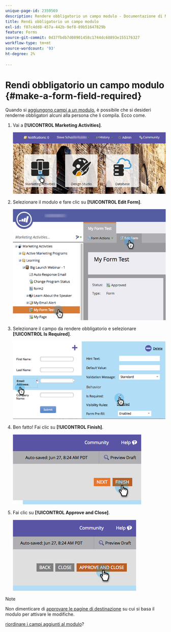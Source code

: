 ```yaml
---
unique-page-id: 2359569
description: Rendere obbligatorio un campo modulo - Documentazione di Marketo - Documentazione del prodotto
title: Rendi obbligatorio un campo modulo
exl-id: f07c4dd8-457a-442b-9ef8-89b51647829b
feature: Forms
source-git-commit: 0d37fbdb7d08901458c1744dc68893e155176327
workflow-type: tm+mt
source-wordcount: '93'
ht-degree: 2%

---
```


# Rendi obbligatorio un campo modulo {#make-a-form-field-required}

Quando si [aggiungono campi a un modulo](/help/marketo/product-docs/demand-generation/forms/creating-a-form/add-a-field-to-a-form.md), è possibile che si desideri renderne obbligatori alcuni alla persona che li compila. Ecco come.

1. Vai a **[!UICONTROL Marketing Activities]**.

   ![](assets/login-marketing-activities-4.png)

1. Selezionare il modulo e fare clic su **[!UICONTROL Edit Form]**.

   ![](assets/editform-2.png)

1. Selezionare il campo da rendere obbligatorio e selezionare **[!UICONTROL Is Required]**.

   ![](assets/image2014-9-15-17-3a30-3a44.png)

1. Ben fatto! Fai clic su **[!UICONTROL Finish]**.

   ![](assets/image2014-9-15-17-3a30-3a58.png)

1. Fai clic su **[!UICONTROL Approve and Close]**.

   ![](assets/image2014-9-15-17-3a31-3a11.png)

>[!NOTE]
>
>Non dimenticare di [approvare le pagine di destinazione](/help/marketo/product-docs/demand-generation/landing-pages/understanding-landing-pages/approve-unapprove-or-delete-a-landing-page.md) su cui si basa il modulo per attivare le modifiche.

[riordinare i campi aggiunti al modulo](/help/marketo/product-docs/demand-generation/forms/form-fields/reorder-fields-in-a-form.md)?
